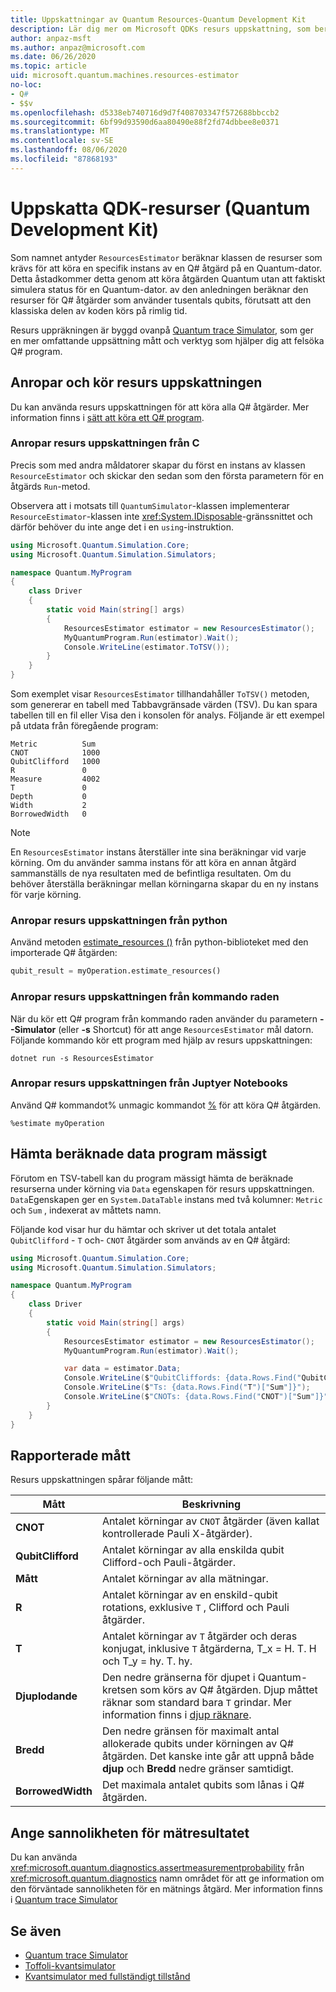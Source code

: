 ```yaml
---
title: Uppskattningar av Quantum Resources-Quantum Development Kit
description: Lär dig mer om Microsoft QDKs resurs uppskattning, som beräknar de resurser som krävs för att köra en specifik instans av en Q# åtgärd på en Quantum-dator.
author: anpaz-msft
ms.author: anpaz@microsoft.com
ms.date: 06/26/2020
ms.topic: article
uid: microsoft.quantum.machines.resources-estimator
no-loc:
- Q#
- $$v
ms.openlocfilehash: d5338eb740716d9d7f408703347f572688bbccb2
ms.sourcegitcommit: 6bf99d93590d6aa80490e88f2fd74dbbee8e0371
ms.translationtype: MT
ms.contentlocale: sv-SE
ms.lasthandoff: 08/06/2020
ms.locfileid: "87868193"
---
```

# <a name="quantum-development-kit-qdk-resources-estimator"></a>Uppskatta QDK-resurser (Quantum Development Kit)

Som namnet antyder `ResourcesEstimator` beräknar klassen de resurser som krävs för att köra en specifik instans av en Q# åtgärd på en Quantum-dator. Detta åstadkommer detta genom att köra åtgärden Quantum utan att faktiskt simulera status för en Quantum-dator. av den anledningen beräknar den resurser för Q# åtgärder som använder tusentals qubits, förutsatt att den klassiska delen av koden körs på rimlig tid.

Resurs uppräkningen är byggd ovanpå [Quantum trace Simulator](xref:microsoft.quantum.machines.qc-trace-simulator.intro), som ger en mer omfattande uppsättning mått och verktyg som hjälper dig att felsöka Q# program.

## <a name="invoking-and-running-the-resources-estimator"></a>Anropar och kör resurs uppskattningen

Du kan använda resurs uppskattningen för att köra alla Q# åtgärder. Mer information finns i [sätt att köra ett Q# program](xref:microsoft.quantum.guide.host-programs).

### <a name="invoking-the-resources-estimator-from-c"></a>Anropar resurs uppskattningen från C # 

Precis som med andra måldatorer skapar du först en instans av klassen `ResourceEstimator` och skickar den sedan som den första parametern för en åtgärds `Run`-metod.

Observera att i motsats till `QuantumSimulator`-klassen implementerar `ResourceEstimator`-klassen inte <xref:System.IDisposable>-gränssnittet och därför behöver du inte ange det i en `using`-instruktion.

```csharp
using Microsoft.Quantum.Simulation.Core;
using Microsoft.Quantum.Simulation.Simulators;

namespace Quantum.MyProgram
{
    class Driver
    {
        static void Main(string[] args)
        {
            ResourcesEstimator estimator = new ResourcesEstimator();
            MyQuantumProgram.Run(estimator).Wait();
            Console.WriteLine(estimator.ToTSV());
        }
    }
}
```

Som exemplet visar `ResourcesEstimator` tillhandahåller `ToTSV()` metoden, som genererar en tabell med Tabbavgränsade värden (TSV). Du kan spara tabellen till en fil eller Visa den i konsolen för analys. Följande är ett exempel på utdata från föregående program:

```output
Metric          Sum
CNOT            1000
QubitClifford   1000
R               0
Measure         4002
T               0
Depth           0
Width           2
BorrowedWidth   0
```

> [!NOTE]
> En `ResourcesEstimator` instans återställer inte sina beräkningar vid varje körning. Om du använder samma instans för att köra en annan åtgärd sammanställs de nya resultaten med de befintliga resultaten. Om du behöver återställa beräkningar mellan körningarna skapar du en ny instans för varje körning.

### <a name="invoking-the-resources-estimator-from-python"></a>Anropar resurs uppskattningen från python

Använd metoden [estimate_resources ()](https://docs.microsoft.com/python/qsharp/qsharp.loader.qsharpcallable) från python-biblioteket med den importerade Q# åtgärden:

```python
qubit_result = myOperation.estimate_resources()
```

### <a name="invoking-the-resources-estimator-from-the-command-line"></a>Anropar resurs uppskattningen från kommando raden

När du kör ett Q# program från kommando raden använder du parametern **--Simulator** (eller **-s** Shortcut) för att ange `ResourcesEstimator` mål datorn. Följande kommando kör ett program med hjälp av resurs uppskattningen: 

```dotnetcli
dotnet run -s ResourcesEstimator
```

### <a name="invoking-the-resources-estimator-from-juptyer-notebooks"></a>Anropar resurs uppskattningen från Juptyer Notebooks

Använd Q# kommandot% unmagic kommandot [%](xref:microsoft.quantum.iqsharp.magic-ref.simulate) för att köra Q# åtgärden.

```
%estimate myOperation
```

## <a name="programmatically-retrieving-the-estimated-data"></a>Hämta beräknade data program mässigt

Förutom en TSV-tabell kan du program mässigt hämta de beräknade resurserna under körning via `Data` egenskapen för resurs uppskattningen. `Data`Egenskapen ger en `System.DataTable` instans med två kolumner: `Metric` och `Sum` , indexerat av måttets namn.

Följande kod visar hur du hämtar och skriver ut det totala antalet `QubitClifford` - `T` och- `CNOT` åtgärder som används av en Q# åtgärd:

```csharp
using Microsoft.Quantum.Simulation.Core;
using Microsoft.Quantum.Simulation.Simulators;

namespace Quantum.MyProgram
{
    class Driver
    {
        static void Main(string[] args)
        {
            ResourcesEstimator estimator = new ResourcesEstimator();
            MyQuantumProgram.Run(estimator).Wait();

            var data = estimator.Data;
            Console.WriteLine($"QubitCliffords: {data.Rows.Find("QubitClifford")["Sum"]}");
            Console.WriteLine($"Ts: {data.Rows.Find("T")["Sum"]}");
            Console.WriteLine($"CNOTs: {data.Rows.Find("CNOT")["Sum"]}");
        }
    }
}
```

## <a name="metrics-reported"></a>Rapporterade mått

Resurs uppskattningen spårar följande mått:

|Mått|Beskrivning|
|----|----|
|__CNOT__    |Antalet körningar av `CNOT` åtgärder (även kallat kontrollerade Pauli X-åtgärder).|
|__QubitClifford__ |Antalet körningar av alla enskilda qubit Clifford-och Pauli-åtgärder.|
|__Mått__    |Antalet körningar av alla mätningar.  |
|__R__    |Antalet körningar av en enskild-qubit rotations, exklusive `T` , Clifford och Pauli åtgärder.  |
|__T__    |Antalet körningar av `T` åtgärder och deras konjugat, inklusive `T` åtgärderna, T_x = H. T. H och T_y = hy. T. hy.  |
|__Djuplodande__|Den nedre gränserna för djupet i Quantum-kretsen som körs av Q# åtgärden. Djup måttet räknar som standard bara `T` grindar. Mer information finns i [djup räknare](xref:microsoft.quantum.machines.qc-trace-simulator.depth-counter).   |
|__Bredd__    |Den nedre gränsen för maximalt antal allokerade qubits under körningen av Q# åtgärden. Det kanske inte går att uppnå både __djup__ och __Bredd__ nedre gränser samtidigt.  |
|__BorrowedWidth__    |Det maximala antalet qubits som lånas i Q# åtgärden.  |

## <a name="providing-the-probability-of-measurement-outcomes"></a>Ange sannolikheten för mätresultatet

Du kan använda <xref:microsoft.quantum.diagnostics.assertmeasurementprobability> från <xref:microsoft.quantum.diagnostics> namn området för att ge information om den förväntade sannolikheten för en mätnings åtgärd. Mer information finns i [Quantum trace Simulator](xref:microsoft.quantum.machines.qc-trace-simulator.intro)

## <a name="see-also"></a>Se även

- [Quantum trace Simulator](xref:microsoft.quantum.machines.qc-trace-simulator.intro)
- [Toffoli-kvantsimulator](xref:microsoft.quantum.machines.toffoli-simulator)
- [Kvantsimulator med fullständigt tillstånd](xref:microsoft.quantum.machines.full-state-simulator) 
